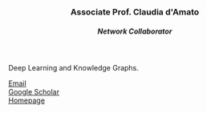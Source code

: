 
<header class="post-header">
<h3 class="post-title">Associate Prof. Claudia d'Amato</h3>
<h5 class="post-description">Network Collaborator</h5>
</header>

Deep Learning and Knowledge Graphs.

<i class="fa fa-envelope"></i> <a href="mailto:claudia.damato@uniba.it">Email</a> <br />
<i class="ai ai-google-scholar"></i> <a href="https://scholar.google.com/citations?user=Ah9jLLwAAAAJ&hl=en&oi=sra">Google Scholar</a> <br />
<i class="fa fa-globe"></i> <a href="http://www.di.uniba.it/~cdamato/">Homepage</a>

